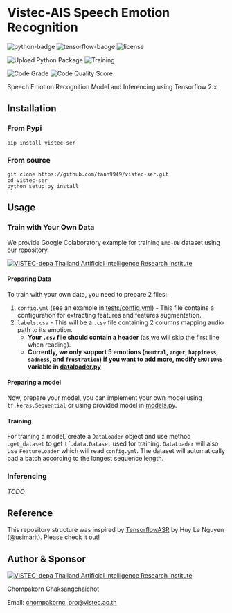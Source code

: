# Vistec-AIS Speech Emotion Recognition
![python-badge](https://img.shields.io/badge/python-%3E%3D3.6-blue?logo=python)
![tensorflow-badge](https://img.shields.io/badge/tensorflow-%3E%3D2.4.0-orange?logo=tensorflow)
![license](	https://img.shields.io/github/license/tann9949/vistec-ser)

![Upload Python Package](https://github.com/tann9949/vistec-ser/workflows/Upload%20Python%20Package/badge.svg)
![Training](https://github.com/tann9949/vistec-ser/workflows/Training/badge.svg)

![Code Grade](https://www.code-inspector.com/project/17426/status/svg)
![Code Quality Score](https://www.code-inspector.com/project/17426/score/svg)

Speech Emotion Recognition Model and Inferencing using Tensorflow 2.x

## Installation
### From Pypi
```shell
pip install vistec-ser
```

### From source
```shell
git clone https://github.com/tann9949/vistec-ser.git
cd vistec-ser
python setup.py install
```

## Usage
### Train with Your Own Data
We provide Google Colaboratory example for training `Emo-DB` dataset using our repository.

[![VISTEC-depa Thailand Artificial Intelligence Research Institute](https://colab.research.google.com/assets/colab-badge.svg)](https://colab.research.google.com/drive/1wc9CUuGrQHw29o3g9Iy-Wmjksebgtmau?usp=sharing)

#### Preparing Data
To train with your own data, you need to prepare 2 files:
1. `config.yml` (see an example in [tests/config.yml](tests/config.yml)) - This file contains a
   configuration for extracting features and features augmentation.
2. `labels.csv` - This will be a `.csv` file containing 2 columns mapping audio path to its emotion.
    - **Your `.csv` file should contain a header** (as we will skip the first line when reading).
    - **Currently, we only support 5 emotions (`neutral`, `anger`, `happiness`, `sadness`, and `frustration`) if
    you want to add more, modify `EMOTIONS` variable in [dataloader.py](vistec_ser/data/ser_dataset.py)**
      
#### Preparing a model
Now, prepare your model, you can implement your own model using `tf.keras.Sequential` or using provided model
in [models.py](vistec_ser/models/network.py).

#### Training
For training a model, create a `DataLoader` object and use method `.get_dataset` to get `tf.data.Dataset` used 
for training. `DataLoader` will also use `FeatureLoader` which will read `config.yml`. 
The dataset will automatically pad a batch according to the longest sequence length.

### Inferencing
*TODO*

## Reference
This repository structure was inspired by [TensorflowASR](https://github.com/TensorSpeech/TensorFlowASR) by 
Huy Le Nguyen ([@usimarit](https://github.com/usimarit)). Please check it out!


## Author & Sponsor
[![VISTEC-depa Thailand Artificial Intelligence Research Institute](https://airesearch.in.th/assets/img/logo/airesearch-logo.svg)](https://airesearch.in.th/)

Chompakorn Chaksangchaichot

Email: [chompakornc_pro@vistec.ac.th](chompakornc_pro@vistec.ac.th)